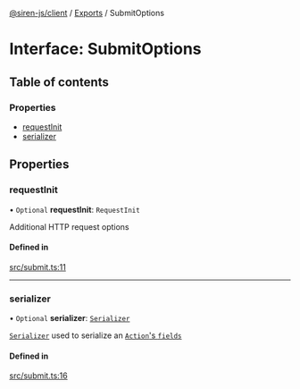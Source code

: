 [@siren-js/client](../README.md) / [Exports](../modules.md) / SubmitOptions

# Interface: SubmitOptions

## Table of contents

### Properties

- [requestInit](SubmitOptions.md#requestinit)
- [serializer](SubmitOptions.md#serializer)

## Properties

### requestInit

• `Optional` **requestInit**: `RequestInit`

Additional HTTP request options

#### Defined in

[src/submit.ts:11](https://github.com/siren-js/client/blob/647f8ee/src/submit.ts#L11)

___

### serializer

• `Optional` **serializer**: [`Serializer`](../modules.md#serializer)

[`Serializer`](../modules.md#serializer) used to serialize an [`Action`'s `fields`](../classes/Action.md#fields)

#### Defined in

[src/submit.ts:16](https://github.com/siren-js/client/blob/647f8ee/src/submit.ts#L16)
